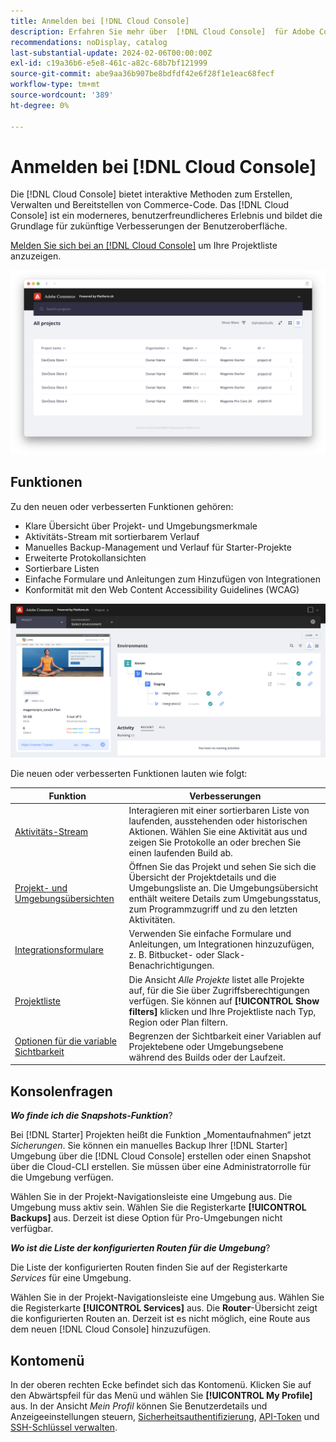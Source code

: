 ```yaml
---
title: Anmelden bei [!DNL Cloud Console]
description: Erfahren Sie mehr über  [!DNL Cloud Console]  für Adobe Commerce in der Cloud-Infrastruktur.
recommendations: noDisplay, catalog
last-substantial-update: 2024-02-06T00:00:00Z
exl-id: c19a36b6-e5e8-461c-a82c-68b7bf121999
source-git-commit: abe9aa36b907be8bdfdf42e6f28f1e1eac68fecf
workflow-type: tm+mt
source-wordcount: '389'
ht-degree: 0%

---
```



# Anmelden bei [!DNL Cloud Console]

Die [!DNL Cloud Console] bietet interaktive Methoden zum Erstellen, Verwalten und Bereitstellen von Commerce-Code. Das [!DNL Cloud Console] ist ein moderneres, benutzerfreundlicheres Erlebnis und bildet die Grundlage für zukünftige Verbesserungen der Benutzeroberfläche.

[Melden Sie sich bei an [!DNL Cloud Console]](https://console.adobecommerce.com) um Ihre Projektliste anzuzeigen.

![Projektliste](../assets/ui-allprojects-list.png)

## Funktionen

Zu den neuen oder verbesserten Funktionen gehören:

- Klare Übersicht über Projekt- und Umgebungsmerkmale
- Aktivitäts-Stream mit sortierbarem Verlauf
- Manuelles Backup-Management und Verlauf für Starter-Projekte
- Erweiterte Protokollansichten
- Sortierbare Listen
- Einfache Formulare und Anleitungen zum Hinzufügen von Integrationen
- Konformität mit den Web Content Accessibility Guidelines (WCAG)

![[!DNL Cloud Console]](../assets/CloudConsole.svg)

Die neuen oder verbesserten Funktionen lauten wie folgt:

| Funktion | Verbesserungen |
| -------------- | ----------------------------------- |
| [Aktivitäts-Stream](../cloud-guide/project/activity-stream.md) | Interagieren mit einer sortierbaren Liste von laufenden, ausstehenden oder historischen Aktionen. Wählen Sie eine Aktivität aus und zeigen Sie Protokolle an oder brechen Sie einen laufenden Build ab. |
| [Projekt- und Umgebungsübersichten](../cloud-guide/project/overview.md#project-overview) | Öffnen Sie das Projekt und sehen Sie sich die Übersicht der Projektdetails und die Umgebungsliste an. Die Umgebungsübersicht enthält weitere Details zum Umgebungsstatus, zum Programmzugriff und zu den letzten Aktivitäten. |
| [Integrationsformulare](../cloud-guide/integrations/overview.md) | Verwenden Sie einfache Formulare und Anleitungen, um Integrationen hinzuzufügen, z. B. Bitbucket- oder Slack-Benachrichtigungen. |
| [Projektliste](../cloud-guide/project/overview.md#cloud-console) | Die Ansicht _Alle Projekte_ listet alle Projekte auf, für die Sie über Zugriffsberechtigungen verfügen. Sie können auf **[!UICONTROL Show filters]** klicken und Ihre Projektliste nach Typ, Region oder Plan filtern. |
| [Optionen für die variable Sichtbarkeit](../cloud-guide/environment/variable-levels.md) | Begrenzen der Sichtbarkeit einer Variablen auf Projektebene oder Umgebungsebene während des Builds oder der Laufzeit. |

<!-- The following are features yet to be activated:
| **Apps and services topology** | The Apps & Services topology is visible on Project and Environment views. This interactive diagram allows you to select a service and view the relationship details, such as name, type, version, port, and more. Click **[!UICONTROL View details]** to access the overview and configuration panel for each service. | -->

## Konsolenfragen

**_Wo finde ich die Snapshots-Funktion_**?

Bei [!DNL Starter] Projekten heißt die Funktion „Momentaufnahmen“ jetzt _Sicherungen_. Sie können ein manuelles Backup Ihrer [!DNL Starter] Umgebung über die [!DNL Cloud Console] erstellen oder einen Snapshot über die Cloud-CLI erstellen. Sie müssen über eine Administratorrolle für die Umgebung verfügen.

Wählen Sie in der Projekt-Navigationsleiste eine Umgebung aus. Die Umgebung muss aktiv sein. Wählen Sie die Registerkarte **[!UICONTROL Backups]** aus. Derzeit ist diese Option für Pro-Umgebungen nicht verfügbar.

**_Wo ist die Liste der konfigurierten Routen für die Umgebung_**?

Die Liste der konfigurierten Routen finden Sie auf der Registerkarte _Services_ für eine Umgebung.

Wählen Sie in der Projekt-Navigationsleiste eine Umgebung aus. Wählen Sie die Registerkarte **[!UICONTROL Services]** aus. Die **Router**-Übersicht zeigt die konfigurierten Routen an. Derzeit ist es nicht möglich, eine Route aus dem neuen [!DNL Cloud Console] hinzuzufügen.

## Kontomenü

In der oberen rechten Ecke befindet sich das Kontomenü. Klicken Sie auf den Abwärtspfeil für das Menü und wählen Sie **[!UICONTROL My Profile]** aus. In der Ansicht _Mein Profil_ können Sie Benutzerdetails und Anzeigeeinstellungen steuern, [Sicherheitsauthentifizierung](../cloud-guide/project/user-access.md#user-authentication-requirements), [API-Token](../cloud-guide/project/user-access.md#create-an-api-token) und [SSH-Schlüssel verwalten](../cloud-guide/development/secure-connections.md).
